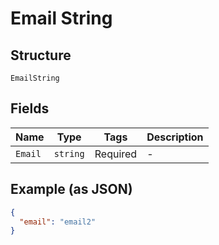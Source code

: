 
# Email String

## Structure

`EmailString`

## Fields

| Name | Type | Tags | Description |
|  --- | --- | --- | --- |
| `Email` | `string` | Required | - |

## Example (as JSON)

```json
{
  "email": "email2"
}
```

